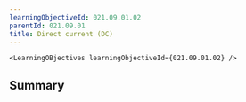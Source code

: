 ```yaml
---
learningObjectiveId: 021.09.01.02
parentId: 021.09.01
title: Direct current (DC)
---
```


```tsx eval
<LearningOBjectives learningObjectiveId={021.09.01.02} />
```

## Summary
